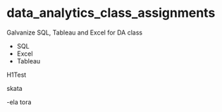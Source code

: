 # data_analytics_class_assignments
Galvanize SQL, Tableau and Excel for DA class
- SQL
- Excel
- Tableau

H1Test



skata


-ela tora